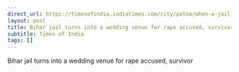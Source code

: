 ```yaml
---
direct_url: https://timesofindia.indiatimes.com/city/patna/when-a-jail-in-bihar-turns-into-wedding-venue/articleshow/123681215.cms
layout: post
title: Bihar jail turns into a wedding venue for rape accused, survivor
subtitle: Times of India
tags: []
---
```


Bihar jail turns into a wedding venue for rape accused, survivor
